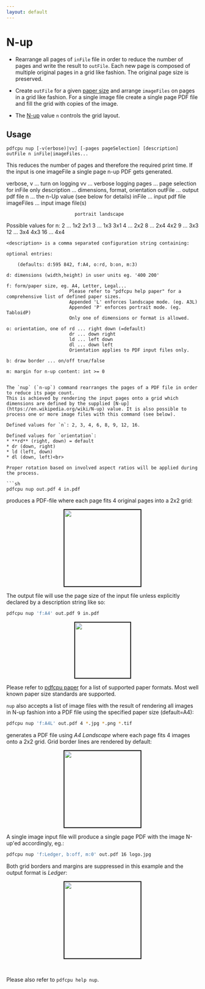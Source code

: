 ```yaml
---
layout: default
---
```


# N-up

* Rearrange all pages of `inFile` file in order to reduce the number of pages and write the result to `outFile`.
Each new page is composed of multiple original pages in a grid like fashion.
The original page size is preserved.

* Create `outFile` for a given [paper size](../paper.md) and arrange `imageFiles` on pages in a grid like fashion.
For a single image file create a single page PDF file and fill the grid with copies of the image.

* The [N-up](https://en.wikipedia.org/wiki/N-up) value `n` controls the grid layout. 

## Usage

```
pdfcpu nup [-v(erbose)|vv] [-pages pageSelection] [description] outFile n inFile|imageFiles...
```

This reduces the number of pages and therefore the required print time.
If the input is one imageFile a single page n-up PDF gets generated.

 verbose, v ... turn on logging
         vv ... verbose logging
      pages ... page selection for inFile only
description ... dimensions, format, orientation
    outFile ... output pdf file
          n ... the n-Up value (see below for details)
     inFile ... input pdf file
 imageFiles ... input image file(s)

                             portrait landscape
 Possible values for n: 2 ...  1x2       2x1
                        3 ...  1x3       3x1
                        4 ...  2x2
                        8 ...  2x4       4x2
                        9 ...  3x3
                       12 ...  3x4       4x3
                       16 ...  4x4

    <description> is a comma separated configuration string containing:

    optional entries:

        (defaults: d:595 842, f:A4, o:rd, b:on, m:3)

    d: dimensions (width,height) in user units eg. '400 200'

    f: form/paper size, eg. A4, Letter, Legal...
                           Please refer to "pdfcpu help paper" for a comprehensive list of defined paper sizes.
                           Appended 'L' enforces landscape mode. (eg. A3L)
                           Appended 'P' enforces portrait mode. (eg. TabloidP)
                           Only one of dimensions or format is allowed.

    o: orientation, one of rd ... right down (=default)
                           dr ... down right
                           ld ... left down
                           dl ... down left
                           Orientation applies to PDF input files only.

    b: draw border ... on/off true/false

    m: margin for n-up content: int >= 0
```

The `nup` (`n-up`) command rearranges the pages of a PDF file in order to reduce its page count.
This is achieved by rendering the input pages onto a grid which dimensions are defined by the supplied [N-up](https://en.wikipedia.org/wiki/N-up) value. It is also possible to process one or more image files with this command (see below).

Defined values for `n`: 2, 3, 4, 6, 8, 9, 12, 16.

Defined values for `orientation`:
* **rd** (right, down) = default
* dr (down, right)
* ld (left, down)
* dl (down, left)<br>

Proper rotation based on involved aspect ratios will be applied during the process. 

```sh
pdfcpu nup out.pdf 4 in.pdf
```

 produces a PDF-file where each page fits 4 original pages into a 2x2 grid:<br>

<p align="center">
  <img border="2" src="resources/nup4pdf.png" height="200">
</p>

The output file will use the page size of the input file unless explicitly declared by a description string like so:<br>

```sh
pdfcpu nup 'f:A4' out.pdf 9 in.pdf
```

<p align="center">
  <img border="2" src="resources/nup9pdf.png" width="145">
</p>

Please refer to [pdfcpu paper](../paper.md) for a list of supported paper formats.
Most well known paper size standards are supported.

`nup` also accepts a list of image files with the result of rendering all images
in N-up fashion into a PDF file using the specified paper size (default=A4):<br>

```sh
pdfcpu nup 'f:A4L' out.pdf 4 *.jpg *.png *.tif
````

generates a PDF file using *A4 Landscape* where each page fits 4 images onto a 2x2 grid.
Grid border lines are rendered by default:
<p align="center">
  <img border="2" src="resources/nup4img.png" height="200">
</p>

A single image input file will produce a single page PDF with the image N-up'ed accordingly, eg.:

```sh
pdfcpu nup 'f:Ledger, b:off, m:0' out.pdf 16 logo.jpg
```

Both grid borders and margins are suppressed in this example and the output format is *Ledger*:
<p align="center">
  <img border="2" src="resources/nup16img.png" height="200">
</p>
<br>

Please also refer to `pdfcpu help nup`.